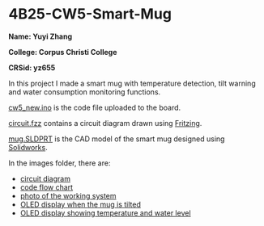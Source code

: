 # 4B25-CW5-Smart-Mug

**Name:    Yuyi Zhang**

**College: Corpus Christi College**

**CRSid:   yz655**

In this project I made a smart mug with temperature detection, tilt warning and water consumption monitoring functions. 

[cw5_new.ino](https://github.com/zhangyuyi99/4B25-CW5-Smart-Mug/blob/d5272b682d4578acd6e6bbd51b9286dbd62f4b74/cw5_new.ino) is the code file uploaded to the board. 

[circuit.fzz](https://github.com/zhangyuyi99/4B25-CW5-Smart-Mug/blob/d5272b682d4578acd6e6bbd51b9286dbd62f4b74/circuit.fzz) contains a circuit diagram drawn using [Fritzing](https://fritzing.org/).

[mug.SLDPRT](https://github.com/zhangyuyi99/4B25-CW5-Smart-Mug/blob/d5272b682d4578acd6e6bbd51b9286dbd62f4b74/mug.SLDPRT) is the CAD model of the smart mug designed using [Solidworks](https://www.solidworks.com/). 

In the images folder, there are:

- [circuit diagram](https://github.com/zhangyuyi99/4B25-CW5-Smart-Mug/blob/d5272b682d4578acd6e6bbd51b9286dbd62f4b74/images/circuit_bb.png)
- [code flow chart](https://github.com/zhangyuyi99/4B25-CW5-Smart-Mug/blob/d5272b682d4578acd6e6bbd51b9286dbd62f4b74/images/flow%20chart.png)
- [photo of the working system](https://github.com/zhangyuyi99/4B25-CW5-Smart-Mug/blob/d5272b682d4578acd6e6bbd51b9286dbd62f4b74/images/system.jpg)
- [OLED display when the mug is tilted](https://github.com/zhangyuyi99/4B25-CW5-Smart-Mug/blob/d5272b682d4578acd6e6bbd51b9286dbd62f4b74/images/tilt.jpg)
- [OLED display showing temperature and water level](https://github.com/zhangyuyi99/4B25-CW5-Smart-Mug/blob/d5272b682d4578acd6e6bbd51b9286dbd62f4b74/images/normal.jpg)
